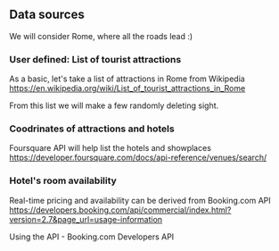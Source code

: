 ## Data sources

We will consider Rome, where all the roads lead :) 

### User defined: List of tourist attractions
As a basic, let's take a list of attractions in Rome from Wikipedia 
https://en.wikipedia.org/wiki/List_of_tourist_attractions_in_Rome

From this list we will make a few randomly deleting sight.

### Coodrinates of attractions and hotels

Foursquare API will help list the hotels and showplaces
https://developer.foursquare.com/docs/api-reference/venues/search/

### Hotel's room availability
Real-time pricing and availability can be derived from Booking.com API https://developers.booking.com/api/commercial/index.html?version=2.7&page_url=usage-information

Using the API - Booking.com Developers API
